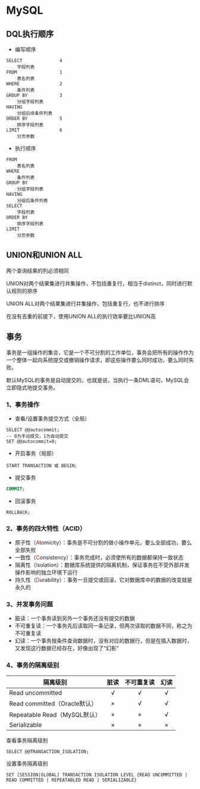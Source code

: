 # MySQL

## DQL执行顺序

* 编写顺序

```mysql
SELECT				4
	字段列表
FROM				1
	表名列表
WHERE				2
	条件列表
GROUP BY			3
	分组字段列表
HAVING
	分组后续条件列表
ORDER BY			5
	排序字段列表
LIMIT				6
	分页参数
```



* 执行顺序

```mysql
FROM
	表名列表
WHERE
	条件列表
GROUP BY
	分组字段列表
HAVING
	分组后条件列表
SELECT
	字段列表
ORDER BY
	排序字段列表
LIMIT
	分页参数
```



## UNION和UNION ALL

两个查询结果的列必须相同



UNION对两个结果集进行并集操作，不包括重复行，相当于distinct，同时进行默认规则的排序

UNION ALL对两个结果集进行并集操作，包括重复行，也不进行排序

在没有去重的前提下，使用UNION ALL的执行效率要比UNION高



## 事务

事务是一组操作的集合，它是一个不可分割的工作单位，事务会把所有的操作作为一个整体一起向系统提交或撤销操作请求，即这些操作要么同时成功，要么同时失败。



默认MySQL的事务是自动提交的，也就是说，当执行一条DML语句，MySQL会立即隐式地提交事务。



### 1、事务操作

* 查看/设置事务提交方式（全局）

```mysql
SELECT @@autocommit;
-- 0为手动提交，1为自动提交
SET @@autocommit=0;
```

* 开启事务（局部）

```mysql
START TRANSACTION 或 BEGIN;
```

* 提交事务

```sql
COMMIT;
```

* 回滚事务

```mysql
ROLLBACK;
```



### 2、事务的四大特性（ACID）

* 原子性（<font color="red">A</font>tomicity）：事务是不可分割的做小操作单元，要么全部成功，要么全部失败
* 一致性（<font color="red">C</font>onsistency）：事务完成时，必须使所有的数据都保持一致状态
* 隔离性（<font color="red">I</font>solation）：数据库系统提供的隔离机制，保证事务在不受外部并发操作影响的独立环境下运行
* 持久性（<font color="red">D</font>urability）：事务一旦提交或回滚，它对数据库中的数据的改变就是永久的 



### 3、并发事务问题

* 脏读：一个事务读到另外一个事务还没有提交的数据
* 不可重复读：一个事务先后读取同一条记录，但两次读取的数据不同，称之为不可重复读
* 幻读：一个事务按条件查询数据时，没有对应的数据行，但是在插入数据时，又发现这行数据已经存在，好像出现了“幻影”



### 4、事务的隔离级别

| 隔离级别                     | 脏读 | 不可重复读 | 幻读 |
| ---------------------------- | :--: | :--------: | :--: |
| Read uncommitted             |  √   |     √      |  √   |
| Read committed（Oracle默认） |  ×   |     √      |  √   |
| Repeatable Read（MySQL默认） |  ×   |     ×      |  √   |
| Serializable                 |  ×   |     ×      |  ×   |



查看事务隔离级别

```mysql
SELECT @@TRANSACTION_ISOLATION;
```



设置事务隔离级别

```mysql
SET [SESSION|GLOBAL] TRANSACTION ISOLATION LEVEL {READ UNCOMMITTED | READ COMMITTED | REPEATABLED READ | SERIALIZABLE}
```





